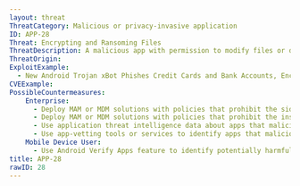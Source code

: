 ```yaml
---
layout: threat
ThreatCategory: Malicious or privacy-invasive application
ID: APP-28
Threat: Encrypting and Ransoming Files
ThreatDescription: A malicious app with permission to modify files or data stored in shared locations, such as external media or contacts could potentially overwrite an original file or data object with an encoded or encrypted one. The attacker could then demand some form of payment in exchange for returning randomed data to a usable state.
ThreatOrigin:
ExploitExample:
  - New Android Trojan xBot Phishes Credit Cards and Bank Accounts, Encrypts Devices for Ransom [^96]
CVEExample:
PossibleCountermeasures:
    Enterprise:
      - Deploy MAM or MDM solutions with policies that prohibit the side-loading of apps, which may bypass security checks on the app.
      - Deploy MAM or MDM solutions with policies that prohibit the installation of apps from 3rd party (unofficial) app stores.
      - Use application threat intelligence data about apps that maliciously encrypt user data.
      - Use app-vetting tools or services to identify apps that maliciously encrypt user data.
    Mobile Device User:
      - Use Android Verify Apps feature to identify potentially harmful apps.
title: APP-28
rawID: 28
---
```

